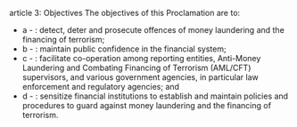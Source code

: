 article 3: Objectives
The objectives of this Proclamation are to:
<ul>
			<li>a - : detect, deter and prosecute offences of money laundering and the financing of terrorism;<ul>
			</ul></li>			<li>b - : maintain public confidence in the financial system;<ul>
			</ul></li>			<li>c - : facilitate co-operation among reporting entities, Anti-Money Laundering and Combating Financing of Terrorism (AML&#x2F;CFT) supervisors, and various government agencies, in particular law enforcement and regulatory agencies; and<ul>
			</ul></li>			<li>d - : sensitize financial institutions to establish and maintain policies and procedures to guard against money laundering and the financing of terrorism.<ul>
			</ul></li></ul>